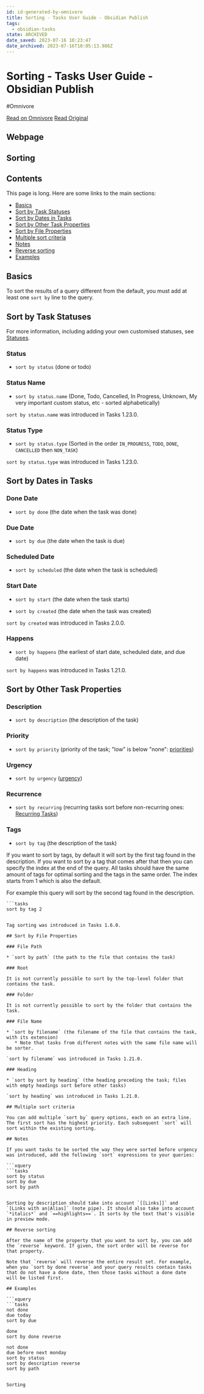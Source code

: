 ```yaml
---
id: id-generated-by-omnivore
title: Sorting - Tasks User Guide - Obsidian Publish
tags:
  - obsidian-tasks
state: ARCHIVED
date_saved: 2023-07-16 10:23:47
date_archived: 2023-07-16T10:05:13.986Z
---
```


# Sorting - Tasks User Guide - Obsidian Publish

#Omnivore

[Read on Omnivore](https://omnivore.app/)
[Read Original](https://publish.obsidian.md/tasks/Queries/Sorting)

## Webpage

## Sorting 

## Contents 

This page is long. Here are some links to the main sections:

* [Basics](https://publish.obsidian.md/tasks/Queries/Sorting#Basics)
* [Sort by Task Statuses](https://publish.obsidian.md/tasks/Queries/Sorting#Sort%20by%20Task%20Statuses)
* [Sort by Dates in Tasks](https://publish.obsidian.md/tasks/Queries/Sorting#Sort%20by%20Dates%20in%20Tasks)
* [Sort by Other Task Properties](https://publish.obsidian.md/tasks/Queries/Sorting#Sort%20by%20Other%20Task%20Properties)
* [Sort by File Properties](https://publish.obsidian.md/tasks/Queries/Sorting#Sort%20by%20File%20Properties)
* [Multiple sort criteria](https://publish.obsidian.md/tasks/Queries/Sorting#Multiple%20sort%20criteria)
* [Notes](https://publish.obsidian.md/tasks/Queries/Sorting#Notes)
* [Reverse sorting](https://publish.obsidian.md/tasks/Queries/Sorting#Reverse%20sorting)
* [Examples](https://publish.obsidian.md/tasks/Queries/Sorting#Examples)

## Basics 

To sort the results of a query different from the default, you must add at least one `sort by` line to the query.

## Sort by Task Statuses 

For more information, including adding your own customised statuses, see [Statuses](https://publish.obsidian.md/tasks/Getting+Started/Statuses).

### Status 

* `sort by status` (done or todo)

### Status Name 

* `sort by status.name` (Done, Todo, Cancelled, In Progress, Unknown, My very important custom status, etc - sorted alphabetically)

`sort by status.name` was introduced in Tasks 1.23.0.

### Status Type 

* `sort by status.type` (Sorted in the order `IN_PROGRESS`, `TODO`, `DONE`, `CANCELLED` then `NON_TASK`)

`sort by status.type` was introduced in Tasks 1.23.0.

## Sort by Dates in Tasks 

### Done Date 

* `sort by done` (the date when the task was done)

### Due Date 

* `sort by due` (the date when the task is due)

### Scheduled Date 

* `sort by scheduled` (the date when the task is scheduled)

### Start Date 

* `sort by start` (the date when the task starts)

* `sort by created` (the date when the task was created)

`sort by created` was introduced in Tasks 2.0.0.

### Happens 

* `sort by happens` (the earliest of start date, scheduled date, and due date)

`sort by happens` was introduced in Tasks 1.21.0.

## Sort by Other Task Properties 

### Description 

* `sort by description` (the description of the task)

### Priority 

* `sort by priority` (priority of the task; "low" is below "none": [priorities](https://publish.obsidian.md/tasks/Getting+Started/Priority))

### Urgency 

* `sort by urgency` ([urgency](https://publish.obsidian.md/tasks/Advanced/Urgency))

### Recurrence 

* `sort by recurring` (recurring tasks sort before non-recurring ones: [Recurring Tasks](https://publish.obsidian.md/tasks/Getting+Started/Recurring+Tasks))

### Tags 

* `sort by tag` (the description of the task)

If you want to sort by tags, by default it will sort by the first tag found in the description. If you want to sort by a tag that comes after that then you can specify the index at the end of the query. All tasks should have the same amount of tags for optimal sorting and the tags in the same order. The index starts from 1 which is also the default.

For example this query will sort by the second tag found in the description.

```autohotkey
```tasks
sort by tag 2
```

```

Tag sorting was introduced in Tasks 1.6.0.

## Sort by File Properties 

### File Path 

* `sort by path` (the path to the file that contains the task)

### Root 

It is not currently possible to sort by the top-level folder that contains the task.

### Folder 

It is not currently possible to sort by the folder that contains the task.

### File Name 

* `sort by filename` (the filename of the file that contains the task, with its extension)  
   * Note that tasks from different notes with the same file name will be sorter.

`sort by filename` was introduced in Tasks 1.21.0.

### Heading 

* `sort by sort by heading` (the heading preceding the task; files with empty headings sort before other tasks)

`sort by heading` was introduced in Tasks 1.21.0.

## Multiple sort criteria 

You can add multiple `sort by` query options, each on an extra line. The first sort has the highest priority. Each subsequent `sort` will sort within the existing sorting.

## Notes 

If you want tasks to be sorted the way they were sorted before urgency was introduced, add the following `sort` expressions to your queries:

```xquery
```tasks
sort by status
sort by due
sort by path
```

```

Sorting by description should take into account `[[Links]]` and `[Links with an|Alias]` (note pipe). It should also take into account `*italics*` and `==highlights==`. It sorts by the text that's visible in preview mode.

## Reverse sorting 

After the name of the property that you want to sort by, you can add the `reverse` keyword. If given, the sort order will be reverse for that property.

Note that `reverse` will reverse the entire result set. For example, when you `sort by done reverse` and your query results contain tasks that do not have a done date, then those tasks without a done date will be listed first.

## Examples 

```xquery
```tasks
not done
due today
sort by due
```

```tasks
done
sort by done reverse
```

```tasks
not done
due before next monday
sort by status
sort by description reverse
sort by path
```

```

Sorting